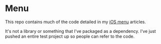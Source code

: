 # Menu

This repo contains much of the code detailed in my [iOS menu](https://codea.io/blog/the-ios-menu/) articles.

It's not a library or something that I've packaged as a dependency. I've just pushed an entire test project up so people can refer to the code.
